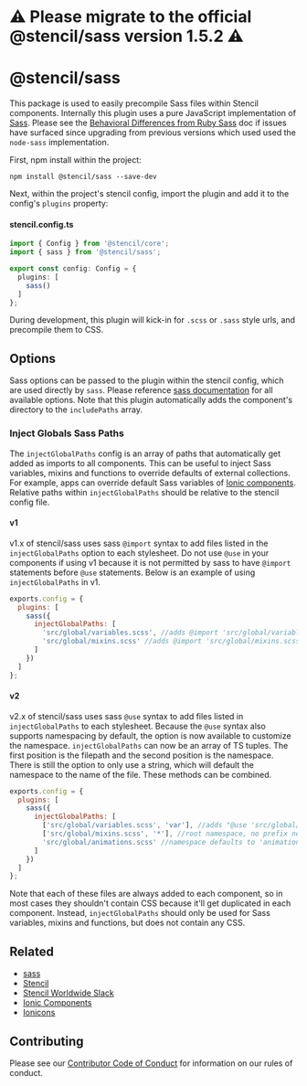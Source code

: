 # ⚠️ Please migrate to the official @stencil/sass version 1.5.2 ⚠️

# @stencil/sass

This package is used to easily precompile Sass files within Stencil components. Internally this plugin uses a pure JavaScript implementation of [Sass](https://www.npmjs.com/package/sass). Please see the
[Behavioral Differences from Ruby Sass](https://www.npmjs.com/package/sass#behavioral-differences-from-ruby-sass) doc if issues have surfaced since upgrading from previous versions which used used the `node-sass` implementation.

First, npm install within the project:

```
npm install @stencil/sass --save-dev
```

Next, within the project's stencil config, import the plugin and add it to the config's `plugins` property:

#### stencil.config.ts
```ts
import { Config } from '@stencil/core';
import { sass } from '@stencil/sass';

export const config: Config = {
  plugins: [
    sass()
  ]
};
```

During development, this plugin will kick-in for `.scss` or `.sass` style urls, and precompile them to CSS.


## Options

Sass options can be passed to the plugin within the stencil config, which are used directly by `sass`. Please reference [sass documentation](https://www.npmjs.com/package/sass) for all available options. Note that this plugin automatically adds the component's directory to the `includePaths` array.


### Inject Globals Sass Paths

The `injectGlobalPaths` config is an array of paths that automatically get added as imports to all components. This can be useful to inject Sass variables, mixins and functions to override defaults of external collections. For example, apps can override default Sass variables of [Ionic components](https://www.npmjs.com/package/@ionic/core). Relative paths within `injectGlobalPaths` should be relative to the stencil config file.

#### v1 

v1.x of stencil/sass uses sass `@import` syntax to add files listed in the `injectGlobalPaths` option to each stylesheet.  Do not use `@use` in your components if using v1 because it is not permitted by sass to have `@import` statements before `@use` statements.  Below is an example of using `injectGlobalPaths` in v1.

```js
exports.config = {
  plugins: [
    sass({
      injectGlobalPaths: [
        'src/global/variables.scss', //adds @import 'src/global/variables.scss' statement
        'src/global/mixins.scss' //adds @import 'src/global/mixins.scss' statement
      ]
    })
  ]
};
```

#### v2

v2.x of stencil/sass uses sass `@use` syntax to add files listed in `injectGlobalPaths` to each stylesheet.  Because the `@use` syntax also supports namespacing by default, the option is now available to customize the namespace. `injectGlobalPaths` can now be an array of TS tuples.  The first position is the filepath and the second position is the namespace.  There is still the option to only use a string, which will default the namespace to the name of the file. These methods can be combined.

```js
exports.config = {
  plugins: [
    sass({
      injectGlobalPaths: [
        ['src/global/variables.scss', 'var'], //adds "@use 'src/global/variables.scss' as var" statement
        ['src/global/mixins.scss', '*'], //root namespace, no prefix needed to access
        'src/global/animations.scss' //namespace defaults to 'animations'
      ]
    })
  ]
};
```

Note that each of these files are always added to each component, so in most cases they shouldn't contain CSS because it'll get duplicated in each component. Instead, `injectGlobalPaths` should only be used for Sass variables, mixins and functions, but does not contain any CSS.


## Related

* [sass](https://www.npmjs.com/package/sass)
* [Stencil](https://stenciljs.com/)
* [Stencil Worldwide Slack](https://stencil-worldwide.slack.com)
* [Ionic Components](https://www.npmjs.com/package/@ionic/core)
* [Ionicons](http://ionicons.com/)


## Contributing

Please see our [Contributor Code of Conduct](https://github.com/ionic-team/ionic/blob/master/CODE_OF_CONDUCT.md) for information on our rules of conduct.

